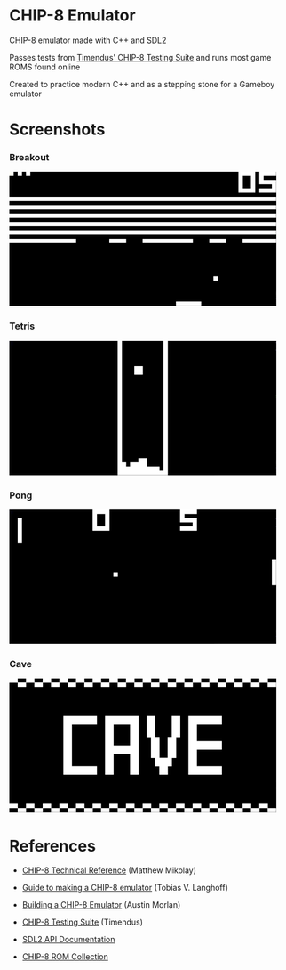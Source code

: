 # CHIP-8 Emulator

CHIP-8 emulator made with C++ and SDL2

Passes tests from [Timendus' CHIP-8 Testing Suite](https://github.com/Timendus/chip8-test-suite/tree/main) and runs most game ROMS found online

Created to practice modern C++ and as a stepping stone for a Gameboy emulator

# Screenshots

### Breakout
![Breakout](https://raw.githubusercontent.com/hwhuang27/chip8/master/screenshots/breakout.png)

### Tetris
![Tetris](https://raw.githubusercontent.com/hwhuang27/chip8/master/screenshots/tetris.png)

### Pong
![Pong](https://raw.githubusercontent.com/hwhuang27/chip8/master/screenshots/pong.png)

### Cave
![Cave](https://raw.githubusercontent.com/hwhuang27/chip8/master/screenshots/cave.png)

# References

- [CHIP-8 Technical Reference](https://github.com/mattmikolay/chip-8/wiki/CHIP%E2%80%908-Technical-Reference) (Matthew Mikolay)

- [Guide to making a CHIP-8 emulator](https://tobiasvl.github.io/blog/write-a-chip-8-emulator/) (Tobias V. Langhoff)

- [Building a CHIP-8 Emulator](https://austinmorlan.com/posts/chip8_emulator/) (Austin Morlan) 

- [CHIP-8 Testing Suite](https://github.com/Timendus/chip8-test-suite/tree/main) (Timendus) 

- [SDL2 API Documentation](https://wiki.libsdl.org/SDL2/APIByCategory)

- [CHIP-8 ROM Collection](https://github.com/kripod/chip8-roms)